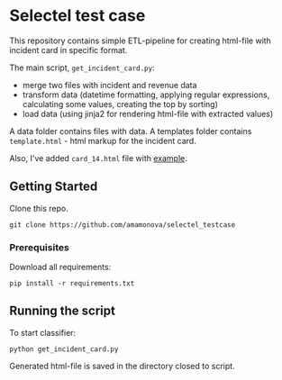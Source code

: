# Selectel test case
This repository contains simple ETL-pipeline for creating html-file with incident card in specific format.

The main script, `get_incident_card.py`:
- merge two files with incident and revenue data
- transform data (datetime formatting, applying regular expressions, calculating some values, 
creating the top by sorting) 
- load data (using jinja2 for rendering html-file with extracted values)

A data folder contains files with data. A templates folder contains `template.html` - html 
markup for the incident card. 

Also, I've added `card_14.html` file with [example](https://htmlpreview.github.io/?https://github.com/amamonova/selectel_testcase/blob/master/card_14.html).

## Getting Started

Clone this repo.

```shell script
git clone https://github.com/amamonova/selectel_testcase
```

### Prerequisites

Download all requirements:

```shell script
pip install -r requirements.txt 
```  

## Running the script

To start classifier:

```shell script
python get_incident_card.py
```

Generated html-file is saved in the directory closed to script.
